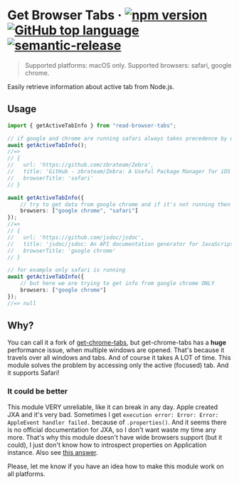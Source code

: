 # Get Browser Tabs &middot; [![npm version](https://img.shields.io/npm/v/read-browser-tabs?color=limegreen)](https://npmjs.com/package/read-browser-tabs) [![GitHub top language](https://img.shields.io/github/languages/top/zardoy/read-browser-tabs)](https://github.com/zardoy/read-browser-tabs/tree/master/src) [![semantic-release](https://img.shields.io/badge/%20%20%F0%9F%93%A6%F0%9F%9A%80-semantic--release-e10079.svg)](https://github.com/semantic-release/semantic-release)

> Supported platforms: macOS only. Supported browsers: safari, google chrome.

Easily retrieve information about active tab from Node.js.

## Usage

```ts
import { getActiveTabInfo } from "read-browser-tabs";

// if google and chrome are running safari always takes precedence by default
await getActiveTabInfo();
//=>
// {
//   url: 'https://github.com/zbrateam/Zebra',
//   title: 'GitHub - zbrateam/Zebra: A Useful Package Manager for iOS',
//   browserTitle: 'safari'
// }

await getActiveTabInfo({
    // try to get data from google chrome and if it's not running then try from safari
    browsers: ["google chrome", "safari"]
});
//=>
// {
//   url: 'https://github.com/jsdoc/jsdoc',
//   title: 'jsdoc/jsdoc: An API documentation generator for JavaScript.',
//   browserTitle: 'google chrome'
// }

// for example only safari is running
await getActiveTabInfo({
    // but here we are trying to get info from google chrome ONLY
    browsers: ["google chrome"]
});
//=> null

```

## Why?

You can call it a fork of [get-chrome-tabs](https://www.npmjs.com/package/get-chrome-tabs), but get-chrome-tabs has a **huge** performance issue, when multiple windows are opened. That's because it travels over all windows and tabs. And of course it takes A LOT of time. This module solves the problem by accessing only the active (focused) tab. And it supports Safari!

### It could be better

This module VERY unreliable, like it can break in any day. Apple created JXA and it's very bad. Sometimes I get `execution error: Error: Error: AppleEvent handler failed.` because of `.properties()`. And it seems there is no official documentation for JXA, so I don't want waste my time any more. That's why this module doesn't have wide browsers support (but it could), I just don't know how to introspect properties on Application instance. Also see [this answer](https://stackoverflow.com/a/41923909/14982288).

Please, let me know if you have an idea how to make this module work on all platforms.
